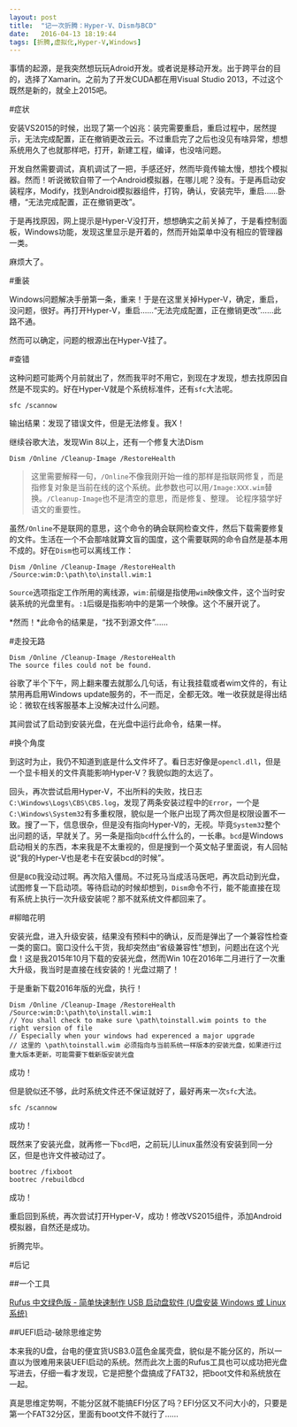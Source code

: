 ```yaml
---
layout: post
title:  "记一次折腾：Hyper-V、Dism与BCD"
date:   2016-04-13 18:19:44
tags: [折腾,虚拟化,Hyper-V,Windows]
---
```


事情的起源，是我突然想玩玩Adroid开发。或者说是移动开发。出于跨平台的目的，选择了Xamarin。之前为了开发CUDA都在用Visual Studio 2013，不过这个既然是新的，就全上2015吧。

#症状

安装VS2015的时候，出现了第一个凶兆：装完需要重启，重启过程中，居然提示，无法完成配置，正在撤销更改云云。不过重启完了之后也没见有啥异常，想想系统用久了也就那样吧，打开，新建工程，编译，也没啥问题。

开发自然需要调试，真机调试了一把，手感还好，然而毕竟传输太慢，想找个模拟器。然而！听说微软自带了一个Android模拟器，在哪儿呢？没有。于是再启动安装程序，Modify，找到Android模拟器组件，打钩，确认，安装完毕，重启……卧槽，“无法完成配置，正在撤销更改”。

于是再找原因，网上提示是Hyper-V没打开，想想确实之前关掉了，于是看控制面板，Windows功能，发现这里显示是开着的，然而开始菜单中没有相应的管理器一类。

麻烦大了。

#重装

Windows问题解决手册第一条，重来！于是在这里关掉Hyper-V，确定，重启，没问题，很好。再打开Hyper-V，重启……“无法完成配置，正在撤销更改”……此路不通。

然而可以确定，问题的根源出在Hyper-V挂了。

#查错

这种问题可能两个月前就出了，然而我平时不用它，到现在才发现，想去找原因自然是不现实的。好在Hyper-V就是个系统标准件，还有`sfc`大法呢。

```
sfc /scannow
```

输出结果：发现了错误文件，但是无法修复。我X！

继续谷歌大法，发现Win 8以上，还有一个修复大法Dism

```
Dism /Online /Cleanup-Image /RestoreHealth
```

> 这里需要解释一句，`/Online`不像我刚开始一维的那样是指联网修复，而是指修复对象是当前在线的这个系统。此参数也可以用`/Image:XXX.wim`替换。`/Cleanup-Image`也不是清空的意思，而是修复、整理。
>论程序猿学好语文的重要性。

虽然`/Online`不是联网的意思，这个命令的确会联网检查文件，然后下载需要修复的文件。生活在一个不会那啥就算文盲的国度，这个需要联网的命令自然是基本用不成的。好在`Dism`也可以离线工作：

```
Dism /Online /Cleanup-Image /RestoreHealth /Source:wim:D:\path\to\install.wim:1
```

`Source`选项指定工作所用的离线源，`wim:`前缀是指使用`wim`映像文件，这个当时安装系统的光盘里有。`:1`后缀是指影响中的是第一个映像。这个不展开说了。

*然而！*此命令的结果是，“找不到源文件”……

#走投无路

```
Dism /Online /Cleanup-Image /RestoreHealth
The source files could not be found.
```

谷歌了半个下午，网上翻来覆去就那么几句话，有让我挂载或者wim文件的，有让禁用再启用Windows update服务的，不一而足，全都无效。唯一收获就是得出结论：微软在线客服基本上没解决过什么问题。

其间尝试了启动到安装光盘，在光盘中运行此命令，结果一样。

#换个角度

到这时为止，我仍不知道到底是什么文件坏了。看日志好像是`opencl.dll`，但是一个显卡相关的文件真能影响Hyper-V？我貌似跑的太远了。

回头，再次尝试启用Hyper-V，不出所料的失败，找日志`C:\Windows\Logs\CBS\CBS.log`，发现了两条安装过程中的`Error`，一个是`C:\Windows\System32`有多重权限，貌似是一个账户出现了两次但是权限设置不一致。搜了一下，信息很杂，但是没有指向Hyper-V的，无视。毕竟`System32`整个出问题的话，早就关了。另一条是指向`bcd`什么什么的，一长串。`bcd`是Windows启动相关的东西，本来我是不太重视的，但是搜到一个英文帖子里面说，有人回帖说“我的Hyper-V也是老卡在安装bcd的时候”。

但是`BCD`我没动过啊。再次陷入僵局。不过死马当成活马医吧，再次启动到光盘，试图修复一下启动项。等待启动的时候却想到，`Dism`命令不行，能不能直接在现有系统上执行一次升级安装呢？那不就系统文件都回来了。

#柳暗花明

安装光盘，进入升级安装，结果没有预料中的确认，反而是弹出了一个兼容性检查一类的窗口。窗口没什么干货，我却突然由“省级兼容性”想到，问题出在这个光盘！这是我2015年10月下载的安装光盘，然而Win 10在2016年二月进行了一次重大升级，我当时是直接在线安装的！光盘过期了！

于是重新下载2016年版的光盘，执行！

```
Dism /Online /Cleanup-Image /RestoreHealth /Source:wim:D:\path\to\install.wim:1
// You shall check to make sure \path\toinstall.wim points to the right version of file
// Especially when your windows had experenced a major upgrade
// 这里的 \path\toinstall.wim 必须指向与当前系统一样版本的安装光盘，如果进行过重大版本更新，可能需要下载新版安装光盘
```

成功！

但是貌似还不够，此时系统文件还不保证就好了，最好再来一次`sfc`大法。

```
sfc /scannow
```

成功！

既然来了安装光盘，就再修一下`bcd`吧，之前玩儿Linux虽然没有安装到同一分区，但是也许文件被动过了。

```
bootrec /fixboot
bootrec /rebuildbcd
```

成功！

重启回到系统，再次尝试打开Hyper-V，成功！修改VS2015组件，添加Android模拟器，自然还是成功。

折腾完毕。

#后记

##一个工具

[Rufus 中文绿色版 - 简单快速制作 USB 启动盘软件 (U盘安装 Windows 或 Linux 系统)](http://www.iplaysoft.com/rufus.html)

##UEFI启动-破除思维定势

本来我的U盘，台电的便宜货USB3.0蓝色金属壳盘，貌似是不能分区的，所以一直以为很难用来装UEFI启动的系统。然而此次上面的Rufus工具也可以成功把光盘写进去，仔细一看才发现，它是把整个盘搞成了FAT32，把boot文件和系统放在一起。

真是思维定势啊，不能分区就不能搞EFI分区了吗？EFI分区又不问大小的，只要是第一个FAT32分区，里面有boot文件不就行了……